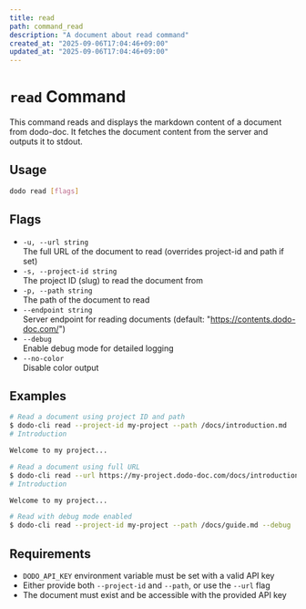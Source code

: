 ```yaml
---
title: read
path: command_read
description: "A document about read command"
created_at: "2025-09-06T17:04:46+09:00"
updated_at: "2025-09-06T17:04:46+09:00"
---
```


# `read` Command
This command reads and displays the markdown content of a document from dodo-doc. It fetches the document content from the server and outputs it to stdout.

## Usage

```bash
dodo read [flags]
```

## Flags
* `-u, --url string`  
  The full URL of the document to read (overrides project-id and path if set)
* `-s, --project-id string`  
  The project ID (slug) to read the document from
* `-p, --path string`  
  The path of the document to read
* `--endpoint string`  
  Server endpoint for reading documents (default: "https://contents.dodo-doc.com/")
* `--debug`  
  Enable debug mode for detailed logging
* `--no-color`  
  Disable color output

## Examples

```bash
# Read a document using project ID and path
$ dodo-cli read --project-id my-project --path /docs/introduction.md
# Introduction

Welcome to my project...

# Read a document using full URL
$ dodo-cli read --url https://my-project.dodo-doc.com/docs/introduction.md
# Introduction

Welcome to my project...

# Read with debug mode enabled
$ dodo-cli read --project-id my-project --path /docs/guide.md --debug
```

## Requirements
* `DODO_API_KEY` environment variable must be set with a valid API key
* Either provide both `--project-id` and `--path`, or use the `--url` flag
* The document must exist and be accessible with the provided API key